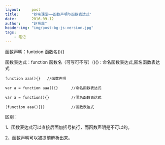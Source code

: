```yaml
---
layout:     post
title:      "妙味课堂——函数声明与函数表达式"
date:       2016-09-12
author:     "赵祎鑫"
header-img: "img/post-bg-js-version.jpg"
tags:
    - 笔记
---
```


函数声明：funtcion 函数名(){}

函数表达式：function 函数名（可写可不写）(){} : 命名函数表达式,匿名函数表达式

```
function aaa(){}   //函数声明

var a = function aaa(){}      //命名函数表达式

var a = function(){}          //匿名函数表达式

(function aaa(){})            //函数表达式
```

区别：

1、函数表达式可以直接后面加括号执行，而函数声明是不可以的。

2、函数声明可以被提前解析出来。








